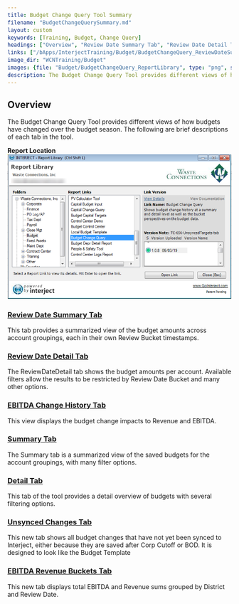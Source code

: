 ```yaml
---
title: Budget Change Query Tool Summary
filename: "BudgetChangeQuerySummary.md"
layout: custom
keywords: [Training, Budget, Change Query]
headings: ["Overview", "Review Date Summary Tab", "Review Date Detail Tab", "EBITDA Change History Tab", "Summary Tab", "Detail Tab", "Unsynced Changes Tab", "EBITDA Revenue Buckets Tab"]
links: ["/bApps/InterjectTraining/Budget/BudgetChangeQuery_ReviewDateSummary.html", "/bApps/InterjectTraining/Budget/BudgetChangeQuery_ReviewDateDetail.html", "/bApps/InterjectTraining/Budget/BudgetChangeQuery_EBITDAChangeHistory.html", "/bApps/InterjectTraining/Budget/BudgetChangeQuery_Summary.html", "/bApps/InterjectTraining/Budget/BudgetChangeQuery_Detail.html", "/bApps/InterjectTraining/Budget/BudgetChangeQuery_UnsyncedChanges.html", "/bApps/InterjectTraining/Budget/BudgetChangeQuery_EBITDARevenueBuckets.html"]
image_dir: "WCNTraining/Budget"
images: {file: "Budget/BudgetChangeQuery_ReportLibrary", type: "png", site: "", cat: "", sub: "", report: "", ribbon: "", config: ""}
description: The Budget Change Query Tool provides different views of how budgets have changed over the budget season. The following are brief descriptions of each tab in the tool.
---
```


## Overview

The Budget Change Query Tool provides different views of how budgets have changed over the budget season. The following are brief descriptions of each tab in the tool.

**Report Location**<br>
![](/images/WCNTraining/Budget/BudgetChangeQuery_ReportLibrary.png)

### [Review Date Summary Tab](/bApps/InterjectTraining/Budget/BudgetChangeQuery_ReviewDateSummary.html)

This tab provides a summarized view of the budget amounts across account groupings, each in their own Review Bucket timestamps.

### [Review Date Detail Tab](/bApps/InterjectTraining/Budget/BudgetChangeQuery_ReviewDateDetail.html)

The ReviewDateDetail tab shows the budget amounts per account. Available filters allow the results to be restricted by Review Date Bucket and many other options.

### [EBITDA Change History Tab](/bApps/InterjectTraining/Budget/BudgetChangeQuery_EBITDAChangeHistory.html)

This view displays the budget change impacts to Revenue and EBITDA.

### [Summary Tab](/bApps/InterjectTraining/Budget/BudgetChangeQuery_Summary.html)

The Summary tab is a summarized view of the saved budgets for the account groupings, with many filter options.

### [Detail Tab](/bApps/InterjectTraining/Budget/BudgetChangeQuery_Detail.html)

This tab of the tool provides a detail overview of budgets with several filtering options.

### [Unsynced Changes Tab](/bApps/InterjectTraining/Budget/BudgetChangeQuery_UnsyncedChanges.html)

This new tab shows all budget changes that have not yet been synced to Interject, either because they are saved after Corp Cutoff or BOD. It is designed to look like the Budget Template

### [EBITDA Revenue Buckets Tab](/bApps/InterjectTraining/Budget/BudgetChangeQuery_EBITDARevenueBuckets.html)

This new tab displays total EBITDA and Revenue sums grouped by District and Review Date.